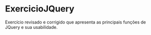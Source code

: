 # ExercicioJQuery

<p> Exercício revisado e corrigido que apresenta as principais funções de JQuery e sua usabilidade. <p>
